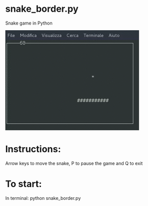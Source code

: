 # snake_border.py
Snake game in Python

![Snake GIF](snake_border.gif)

# Instructions:
Arrow keys to move the snake, P to pause the game and Q to exit 

# To start:
In terminal: python snake_border.py
